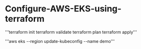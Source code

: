 # Configure-AWS-EKS-using-terraform


'''terraform init
terraform validate
terraform plan
terraform apply'''

'''aws eks --region <your region> update-kubeconfig --name demo'''
